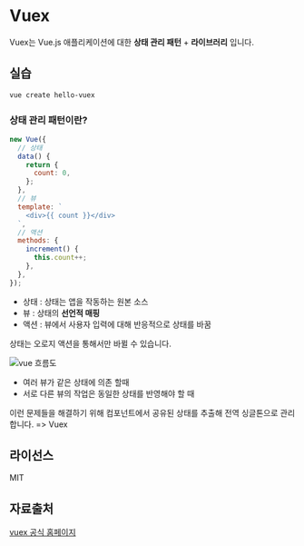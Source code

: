 # Vuex

Vuex는 Vue.js 애플리케이션에 대한 **상태 관리 패턴** + **라이브러리** 입니다.

## 실습

```bash
vue create hello-vuex
```

### 상태 관리 패턴이란?

```js
new Vue({
  // 상태
  data() {
    return {
      count: 0,
    };
  },
  // 뷰
  template: `
    <div>{{ count }}</div>
  `,
  // 액션
  methods: {
    increment() {
      this.count++;
    },
  },
});
```

- 상태 : 상태는 앱을 작동하는 원본 소스
- 뷰 : 상태의 **선언적 매핑**
- 액션 : 뷰에서 사용자 입력에 대해 반응적으로 상태를 바꿈

상태는 오로지 액션을 통해서만 바뀔 수 있습니다.

![vue 흐름도](https://v3.vuex.vuejs.org/flow.png)

- 여러 뷰가 같은 상태에 의존 할때
- 서로 다른 뷰의 작업은 동일한 상태를 반영해야 할 때

이런 문제들을 해결하기 위해 컴포넌트에서 공유된 상태를 추출해 전역 싱글톤으로 관리합니다. => Vuex

## 라이선스

MIT

## 자료출처

[vuex 공식 홈페이지](https://v3.vuex.vuejs.org/kr/guide/)
